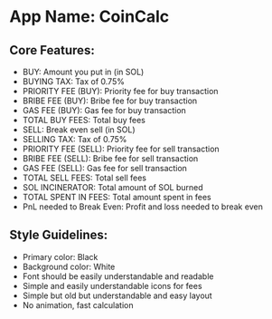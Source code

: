 # **App Name**: CoinCalc

## Core Features:

- BUY: Amount you put in (in SOL)
- BUYING TAX: Tax of 0.75%
- PRIORITY FEE (BUY): Priority fee for buy transaction
- BRIBE FEE (BUY): Bribe fee for buy transaction
- GAS FEE (BUY): Gas fee for buy transaction
- TOTAL BUY FEES: Total buy fees
- SELL: Break even sell (in SOL)
- SELLING TAX: Tax of 0.75%
- PRIORITY FEE (SELL): Priority fee for sell transaction
- BRIBE FEE (SELL): Bribe fee for sell transaction
- GAS FEE (SELL): Gas fee for sell transaction
- TOTAL SELL FEES: Total sell fees
- SOL INCINERATOR: Total amount of SOL burned
- TOTAL SPENT IN FEES: Total amount spent in fees
- PnL needed to Break Even: Profit and loss needed to break even

## Style Guidelines:

- Primary color: Black
- Background color: White
- Font should be easily understandable and readable
- Simple and easily understandable icons for fees
- Simple but old but understandable and easy layout
- No animation, fast calculation